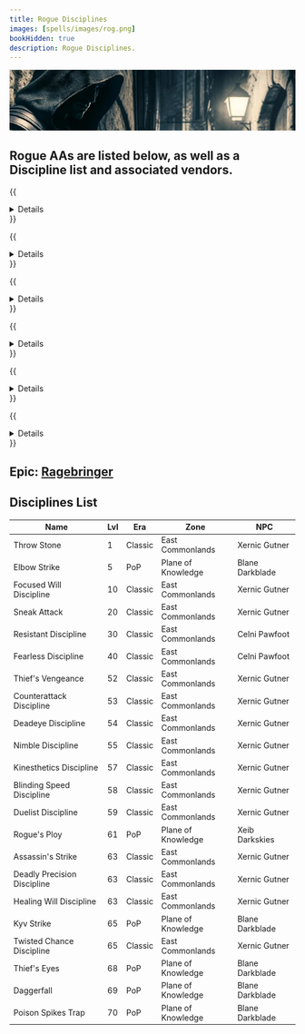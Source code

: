 ```yaml
---
title: Rogue Disciplines
images: [spells/images/rog.png]
bookHidden: true
description: Rogue Disciplines.
---
```

![Rogue Disciplines](images/rog-banner.png)

## Rogue AAs are listed below, as well as a Discipline list and associated vendors.

{{<details title="Chaotic Stab (Passive)">}}
This ability will allow you to do minimal backstab damage on your backstab attempt, even if you are not positioned behind the monster.
{{</details>}}

{{<details title="Shroud of Stealth (Passive)">}}
This ability provides a previously unheard of level of stealth.  The Rogue is able to draw shadows about himself so completely, even creatures that are normally not fooled by such trickery are frequently unable to see him.
{{</details>}}

{{<details title="Killing Spree (Passive)">}}After slaying a non-trivial con enemy, you have a 10% chance per rank to enter a battle frenzy that instantly boosts your endurance slightly as well as increases your offensive damage for the next 30 seconds.
{{</details>}}


{{<details title="Bazaar Gate (Active)">}}
Every 10 minutes, Allows you to teleport to the bazaar when out of combat.
{{</details>}}

{{<details title="Eyes Wide Open Rank 8 (Passive)">}}
This passive ability increases the capacity of your extended target window by one slot per rank.
{{</details>}}

{{<details title="Mystical Attuning Rank 5 (Passive)">}}
This ability increases the number of mystical effects that can affect you at once by 1 per rank.
{{</details>}}

## Epic: [Ragebringer](epics/rog-epic.md)
## Disciplines List

Name|Lvl|Era|Zone|NPC
---|---|---|---|---
Throw Stone|1|Classic|East Commonlands|Xernic Gutner
Elbow Strike|5|PoP|Plane of Knowledge|Blane Darkblade
Focused Will Discipline|10|Classic|East Commonlands|Xernic Gutner
Sneak Attack|20|Classic|East Commonlands|Xernic Gutner
Resistant Discipline|30|Classic|East Commonlands|Celni Pawfoot
Fearless Discipline|40|Classic|East Commonlands|Celni Pawfoot
Thief's Vengeance|52|Classic|East Commonlands|Xernic Gutner
Counterattack Discipline|53|Classic|East Commonlands|Xernic Gutner
Deadeye Discipline|54|Classic|East Commonlands|Xernic Gutner
Nimble Discipline|55|Classic|East Commonlands|Xernic Gutner
Kinesthetics Discipline|57|Classic|East Commonlands|Xernic Gutner
Blinding Speed Discipline|58|Classic|East Commonlands|Xernic Gutner
Duelist Discipline|59|Classic|East Commonlands|Xernic Gutner
Rogue's Ploy|61|PoP|Plane of Knowledge|Xeib Darkskies
Assassin's Strike|63|Classic|East Commonlands|Xernic Gutner
Deadly Precision Discipline|63|Classic|East Commonlands|Xernic Gutner
Healing Will Discipline|63|Classic|East Commonlands|Xernic Gutner
Kyv Strike|65|PoP|Plane of Knowledge|Blane Darkblade
Twisted Chance Discipline|65|Classic|East Commonlands|Xernic Gutner
Thief's Eyes|68|PoP|Plane of Knowledge|Blane Darkblade
Daggerfall|69|PoP|Plane of Knowledge|Blane Darkblade
Poison Spikes Trap|70|PoP|Plane of Knowledge|Blane Darkblade
